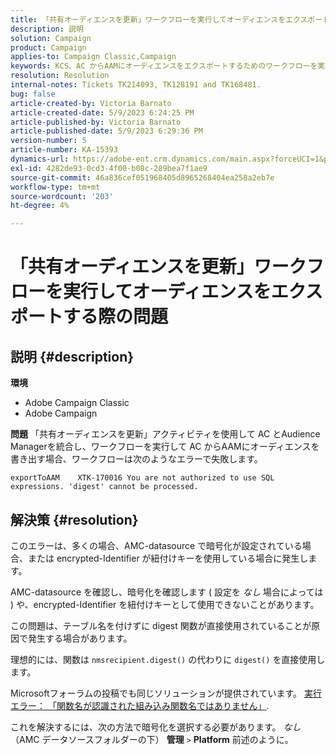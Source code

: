 ```yaml
---
title: 「共有オーディエンスを更新」ワークフローを実行してオーディエンスをエクスポートする際の問題
description: 説明
solution: Campaign
product: Campaign
applies-to: Campaign Classic,Campaign
keywords: KCS、AC からAAMにオーディエンスをエクスポートするためのワークフローを実行、「共有オーディエンスを更新」アクティビティ、Adobe Campaign Classic、Adobe Campaign
resolution: Resolution
internal-notes: Tickets TK214093, TK128191 and TK168481.
bug: false
article-created-by: Victoria Barnato
article-created-date: 5/9/2023 6:24:25 PM
article-published-by: Victoria Barnato
article-published-date: 5/9/2023 6:29:36 PM
version-number: 5
article-number: KA-15393
dynamics-url: https://adobe-ent.crm.dynamics.com/main.aspx?forceUCI=1&pagetype=entityrecord&etn=knowledgearticle&id=9303dfb5-96ee-ed11-8849-6045bd006b25
exl-id: 4282de93-0cd3-4f00-b08c-289bea7f1ae9
source-git-commit: 46a836cef051968405d8965268404ea258a2eb7e
workflow-type: tm+mt
source-wordcount: '203'
ht-degree: 4%

---
```


# 「共有オーディエンスを更新」ワークフローを実行してオーディエンスをエクスポートする際の問題

## 説明 {#description}


<b>環境</b>

- Adobe Campaign Classic
- Adobe Campaign


<b>問題</b>
「共有オーディエンスを更新」アクティビティを使用して AC とAudience Managerを統合し、ワークフローを実行して AC からAAMにオーディエンスを書き出す場合、ワークフローは次のようなエラーで失敗します。


```
exportToAAM    XTK-170016 You are not authorized to use SQL expressions. 'digest' cannot be processed.
```



## 解決策 {#resolution}


このエラーは、多くの場合、AMC-datasource で暗号化が設定されている場合、または encrypted-Identifier が紐付けキーを使用している場合に発生します。


AMC-datasource を確認し、暗号化を確認します ( 設定を *なし* 場合によっては ) や、encrypted-Identifier を紐付けキーとして使用できないことがあります。


この問題は、テーブル名を付けずに digest 関数が直接使用されていることが原因で発生する場合があります。

理想的には、関数は `nmsrecipient.digest()` の代わりに `digest()` を直接使用します。


Microsoftフォーラムの投稿でも同じソリューションが提供されています。 [実行エラー： 「関数名が認識された組み込み関数名ではありません」](https://social.msdn.microsoft.com/Forums/sqlserver/en-US/66a6e3db-3ec6-4214-9d2f-a6a532a37db5/execution-error-the-function-name-is-not-a-recognized-builtin-function-name?forum=sqldatabaseengine).


これを解決するには、次の方法で暗号化を選択する必要があります。 *なし* （AMC データソースフォルダーの下） <b>管理</b> `>`  <b>Platform</b> 前述のように。
